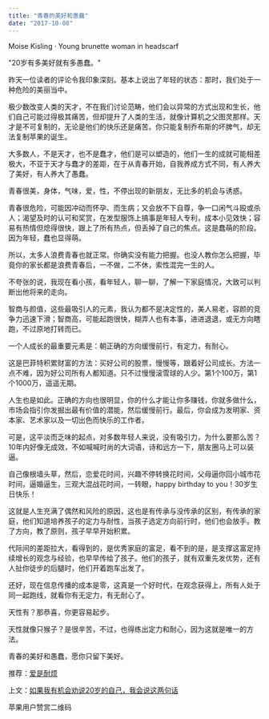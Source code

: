 ```yaml
---
title: "青春的美好和愚蠢"
date: "2017-10-08"
---
```


Moise Kisling · Young brunette woman in headscarf

"20岁有多美好就有多愚蠢。"

昨天一位读者的评论令我印象深刻。基本上说出了年轻的状态：那时，我们处于一种危险的美丽当中。

极少数改变人类的天才，不在我们讨论范畴，他们会以异常的方式出现和生长，他们自己可能过得极其痛苦，但却提升了人类的生活，就像计算机之父图灵那样。天才是不可复制的，无论是他们的快乐还是痛苦。你只能复制乔布斯的坏脾气，却无法复制苹果的诞生。

大多数人，不是天才，也不是蠢才，他们是可以塑造的，他们一生的成就可能相差极大，不亚于天才与蠢才的差距，在于从青春开始，自我养成方式不同，有人养大了美好，有人养大了愚蠢。

青春很美，身体，气味，爱，性，不停出现的新朋友，无比多的机会与诱惑。

青春很危险，可能因冲动而怀孕、而生病；又会放不下自尊，争一口闲气斗殴或杀人；渴望及时的认可和奖赏，在发型服饰上搞事是年轻人专利，成本小见效快；容易有热情但熄得很快，跟上了所有热点，但丢掉了自己的焦点。这是蠢萌的阶段。因为年轻，蠢也显得萌。

所以，太多人浪费青春也就正常。你确实没有能力把握。也没人教你怎么把握，毕竟你的家长都是浪费青春后，一不做，二不休，索性混完一生的人。

不夸张的说，我现在看小孩，看年轻人，聊一聊，了解一下家庭情况，大致可以判断出他将来的走向。

智商与颜值，这些最吸引人的元素，我认为都不是决定性的，美人易老，容颜的竞争力迅速下滑；智商高，可能起跑很快，糊弄人也有本事，进进退退，或无方向瞎跑，不过原地打转而已。

一个人成长的最重要元素是：朝正确的方向缓慢前行，有定力，有耐心。

这是巴菲特积累财富的方法：买好公司的股票，慢慢等，跟着好公司成长。方法一点不难，因为好公司所有人都知道。只不过慢慢滚雪球的人少。第1个100万，第1个1000万，遥遥无期。

人生也是如此。正确的方向也很明显，你的什么才能让你多赚钱，你就多做什么，市场会指引你发掘出最有价值的潜能，然后缓慢前行。最后，你会成为发明家、资本家、艺术家以及一切出色而快乐的工作者。  

可是，这平淡而乏味的起点，对多数年轻人来说，没有吸引力，为什么要那么苦？10年内好像无成效，不如喊喊时尚的大词语，诗和远方一下，朋友圈马上可以装逼。

自己像根墙头草，然后，恋爱花时间，兴趣不停转换花时间，父母逼你回小城市花时间，逼婚逼生，三观大混战花时间，一转眼，happy birthday to you！30岁生日快乐！  

这就是人生充满了偶然和风险的原因，这也是有传承与没传承的区别，有传承的家庭，他们知道培养孩子的定力与耐性，当孩子选定方向前行时，他们也会放手。教了方向，教了原则，孩子早早开始积累。

代际间的差距拉大，看得到的，是优秀家庭的富足，看不到的是，是支撑这富足持续增长的观念与经验，也早早传给了孩子。他们的孩子，就有双重先发优势，还有人扯你徒步的后腿时，他们开着跑车出发了。

还好，现在信息传播的成本是零，这真是一个好时代，在观念获得上，所有人处于同一起跑线，就看你有无定力，有无耐心了。

天性有？那恭喜，你更容易起步。

天性就像只猴子？是很辛苦，不过，也得练出定力和耐心，因为这就是唯一的方法。

青春的美好和愚蠢，愿你只留下美好。

推荐：[爱是耐烦](http://mp.weixin.qq.com/s?__biz=MjM5NDU0Mjk2MQ==&mid=2651623499&idx=1&sn=3636abba24a4936035ed8030062e3941&chksm=bd7e14558a099d43dabb2807a7b49fd7f5d6faeaee4323a8b0be30eabede71c245bfc274e1b9&scene=21#wechat_redirect)

上文：[如果我有机会劝说20岁的自己，我会说这两句话](http://mp.weixin.qq.com/s?__biz=MjM5NDU0Mjk2MQ==&mid=2651623581&idx=1&sn=df9f4d10dad28b5b5bd2f7a1c4d2a782&chksm=bd7e14838a099d951642783c7ced9efd8cd89ef10eda9893896dfd6bdfd2ee6770be80ff2d70&scene=21#wechat_redirect)

苹果用户赞赏二维码
